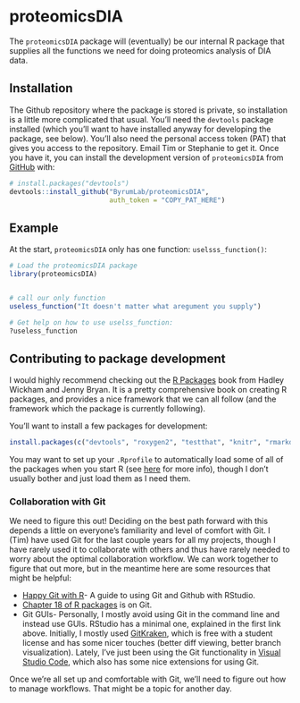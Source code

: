 
<!-- README.md is generated from README.Rmd. Please edit that file -->

# proteomicsDIA

<!-- badges: start -->
<!-- badges: end -->

The `proteomicsDIA` package will (eventually) be our internal R package
that supplies all the functions we need for doing proteomics analysis of
DIA data.

## Installation

The Github repository where the package is stored is private, so
installation is a little more complicated that usual. You’ll need the
`devtools` package installed (which you’ll want to have installed anyway
for developing the package, see below). You’ll also need the personal
access token (PAT) that gives you access to the repository. Email Tim or
Stephanie to get it. Once you have it, you can install the development
version of `proteomicsDIA` from [GitHub](https://github.com/) with:

``` r
# install.packages("devtools")
devtools::install_github("ByrumLab/proteomicsDIA",
                         auth_token = "COPY_PAT_HERE")
```

## Example

At the start, `proteomicsDIA` only has one function:
`uselsss_function()`:

``` r
# Load the proteomicsDIA package
library(proteomicsDIA)


# call our only function
useless_function("It doesn't matter what aregument you supply")

# Get help on how to use uselss_function:
?useless_function
```

## Contributing to package development

I would highly recommend checking out the [R
Packages](https://r-pkgs.org/) book from Hadley Wickham and Jenny Bryan.
It is a pretty comprehensive book on creating R packages, and provides a
nice framework that we can all follow (and the framework which the
package is currently following).

You’ll want to install a few packages for development:

``` r
install.packages(c("devtools", "roxygen2", "testthat", "knitr", "rmarkdown", "usethis"))
```

You may want to set up your `.Rprofile` to automatically load some of
all of the packages when you start R (see
[here](https://r-pkgs.org/setup.html#personal-startup-configuration) for
more info), though I don’t usually bother and just load them as I need
them.

### Collaboration with Git

We need to figure this out! Deciding on the best path forward with this
depends a little on everyone’s familiarity and level of comfort with
Git. I (Tim) have used Git for the last couple years for all my
projects, though I have rarely used it to collaborate with others and
thus have rarely needed to worry about the optimal collaboration
workflow. We can work together to figure that out more, but in the
meantime here are some resources that might be helpful:

-   [Happy Git with R](https://happygitwithr.com/index.html)- A guide to
    using Git and Github with RStudio.
-   [Chapter 18 of R packages](https://r-pkgs.org/git.html) is on Git.
-   Git GUIs- Personally, I mostly avoid using Git in the command line
    and instead use GUIs. RStudio has a minimal one, explained in the
    first link above. Initially, I mostly used
    [GitKraken](https://www.gitkraken.com/git-client), which is free
    with a student license and has some nicer touches (better diff
    viewing, better branch visualization). Lately, I’ve just been using
    the Git functionality in [Visual Studio
    Code](https://code.visualstudio.com/), which also has some nice
    extensions for using Git.

Once we’re all set up and comfortable with Git, we’ll need to figure out
how to manage workflows. That might be a topic for another day.
